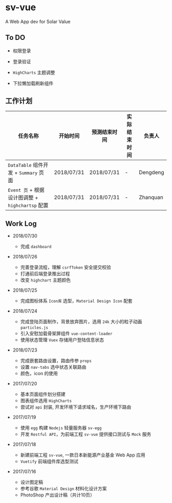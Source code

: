 # sv-vue

A Web App dev for Solar Value

## To DO

- 权限登录

- 登录验证

- `HighCharts` 主题调整

- 下拉懒加载刷新组件

## 工作计划

| 任务名称 | 开始时间 | 预测结束时间 | 实际结束时间 | 负责人 |
| -------- | -------- | ---------- | ----------- | ----- |
| `DataTable` 组件开发 + `Summary` 页面 | 2018/07/31 | 2018/07/31 | - | Dengdeng |
| `Event 页` + 根据设计图调整 + `highchartsp` 配置 | 2018/07/31 | 2018/07/31 | - | Zhanquan |

## Work Log

- 2018/07/30
    - 完成 `dashboard`

- 2018/07/26
    - 完善登录流程，理解 `csrfToken` 安全提交校验
    - 打通前后端登录推出过程
    - 改变 `highchart` 主题颜色

- 2018/07/25
    - 完成图标体系 `Icon库` 选型，`Material Design Icon` 配套

- 2018/07/24
    - 完成登陆页面制作，背景放弃图片，选用 `24k` 大小的粒子动画 `particles.js` 
    - 引入安慰加载骨架屏组件 `vue-content-loader`
    - 使用状态管理 `Vuex` 存储用户登陆信息状态

- 2018/07/23
    - 完成嵌套路由设置，路由传参 `props`
    - 设置 `nav-tabs` 选中状态关联路由
    - 颜色，icon 的使用

- 2017/07/20
    - 基本页面组件划分搭建
    - 图表组件选用 `HighCharts`
    - 尝试对 `api` 封装, 开发环境下请求域名，生产环境下路由

- 2017/07/19
    - 使用 `egg` 构建 `Nodejs` 轻量服务器 `sv-egg`
    - 开发 `Restful API`，为前端工程 `sv-vue` 提供接口测试与 `Mock` 服务

- 2017/07/18
    - 新建前端工程 `sv-vue`, 一款日本新能源产业基金 Web App 应用
    - `Vuetify` 前端组件库选型测试

- 2017/07/16
    - 设计图定稿
    - 参考谷歌 `Material Design` 材料化设计方案
    - PhotoShop 产出设计稿（共计10页）





